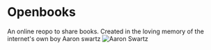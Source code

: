 # Openbooks
An online reopo to share books. Created in the loving memory of the internet's own boy Aaron swartz
![Aaron Swartz](http://i.imgur.com/gSoXS2q.jpg)
